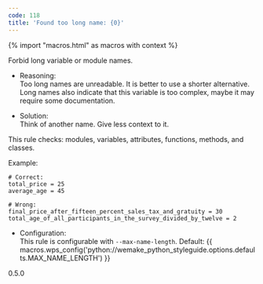 ```yaml
---
code: 118
title: 'Found too long name: {0}'
---
```


{% import "macros.html" as macros with context %}

Forbid long variable or module names.

  - Reasoning:  
    Too long names are unreadable. It is better to use a shorter
    alternative. Long names also indicate that this variable is too
    complex, maybe it may require some documentation.

  - Solution:  
    Think of another name. Give less context to it.

This rule checks: modules, variables, attributes, functions, methods,
and classes.

Example:

    # Correct:
    total_price = 25
    average_age = 45
    
    # Wrong:
    final_price_after_fifteen_percent_sales_tax_and_gratuity = 30
    total_age_of_all_participants_in_the_survey_divided_by_twelve = 2

  - Configuration:  
    This rule is configurable with `--max-name-length`. Default:
    {{ macros.wps_config('python://wemake_python_styleguide.options.defaults.MAX_NAME_LENGTH') }}

<div class="versionadded">

0.5.0

</div>